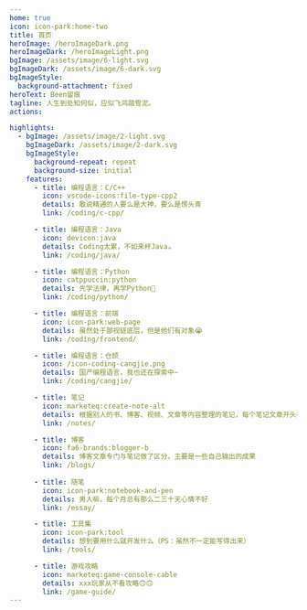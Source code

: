 ```yaml
---
home: true
icon: icon-park:home-two
title: 首页
heroImage: /heroImageDark.png
heroImageDark: /heroImageLight.png
bgImage: /assets/image/6-light.svg
bgImageDark: /assets/image/6-dark.svg
bgImageStyle:
  background-attachment: fixed
heroText: Been留痕
tagline: 人生到处知何似，应似飞鸿踏雪泥。
actions:

highlights:
  - bgImage: /assets/image/2-light.svg
    bgImageDark: /assets/image/2-dark.svg
    bgImageStyle:
      background-repeat: repeat
      background-size: initial
    features:
      - title: 编程语言：C/C++
        icon: vscode-icons:file-type-cpp2
        details: 敢说精通的人要么是大神，要么是愣头青
        link: /coding/c-cpp/

      - title: 编程语言：Java
        icon: devicon:java
        details: Coding太累，不如来杯Java☕
        link: /coding/java/

      - title: 编程语言：Python
        icon: catppuccin:python
        details: 先学法律，再学Python🐍
        link: /coding/python/

      - title: 编程语言：前端
        icon: icon-park:web-page
        details: 虽然处于鄙视链底层，但是他们有对象😭
        link: /coding/frontend/

      - title: 编程语言：仓颉
        icon: /icon-coding-cangjie.png
        details: 国产编程语言，我也还在探索中~
        link: /coding/cangjie/

      - title: 笔记
        icon: marketeq:create-note-alt
        details: 根据别人的书、博客、视频、文章等内容整理的笔记，每个笔记文章开头都会标明出处
        link: /notes/

      - title: 博客
        icon: fa6-brands:blogger-b
        details: 博客文章专门与笔记做了区分，主要是一些自己输出的成果
        link: /blogs/
      
      - title: 随笔
        icon: icon-park:notebook-and-pen
        details: 男人嘛，每个月总有那么二三十天心情不好
        link: /essay/

      - title: 工具集
        icon: icon-park:tool
        details: 想到要用什么就开发什么（PS：虽然不一定能写得出来）
        link: /tools/

      - title: 游戏攻略
        icon: marketeq:game-console-cable
        details: xxx玩家从不看攻略🙃🙃
        link: /game-guide/
---
```

